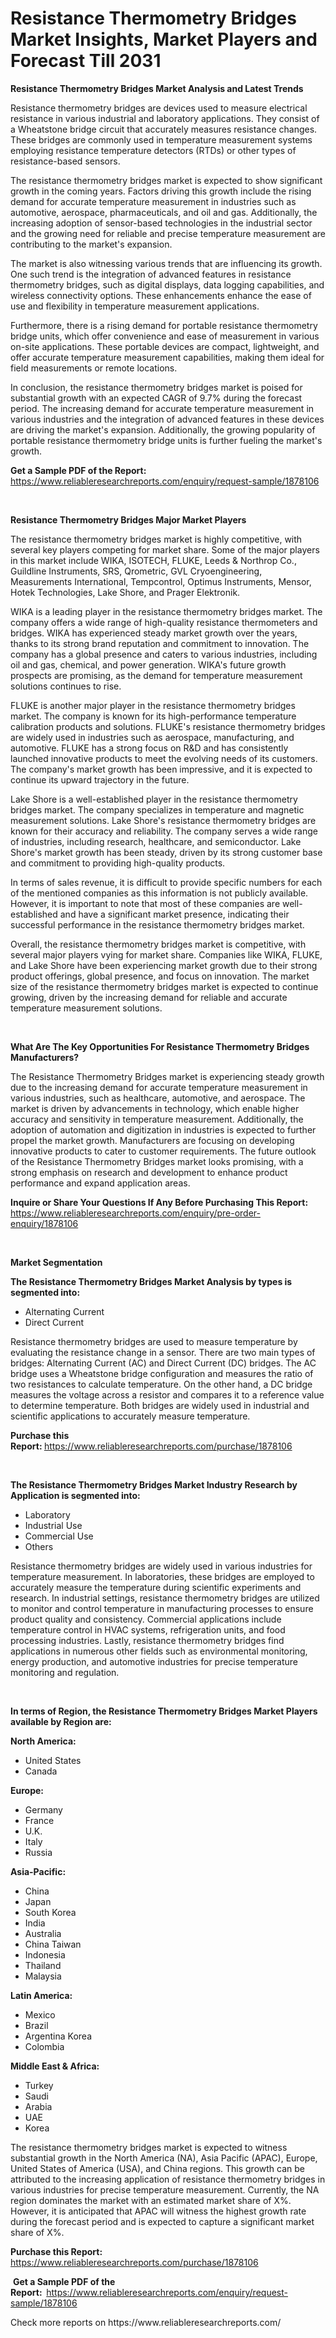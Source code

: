 <p><h1>Resistance Thermometry Bridges Market Insights, Market Players and Forecast Till 2031</h1></p><p><strong>Resistance Thermometry Bridges Market Analysis and Latest Trends</strong></p>
<p><p>Resistance thermometry bridges are devices used to measure electrical resistance in various industrial and laboratory applications. They consist of a Wheatstone bridge circuit that accurately measures resistance changes. These bridges are commonly used in temperature measurement systems employing resistance temperature detectors (RTDs) or other types of resistance-based sensors.</p><p>The resistance thermometry bridges market is expected to show significant growth in the coming years. Factors driving this growth include the rising demand for accurate temperature measurement in industries such as automotive, aerospace, pharmaceuticals, and oil and gas. Additionally, the increasing adoption of sensor-based technologies in the industrial sector and the growing need for reliable and precise temperature measurement are contributing to the market's expansion.</p><p>The market is also witnessing various trends that are influencing its growth. One such trend is the integration of advanced features in resistance thermometry bridges, such as digital displays, data logging capabilities, and wireless connectivity options. These enhancements enhance the ease of use and flexibility in temperature measurement applications.</p><p>Furthermore, there is a rising demand for portable resistance thermometry bridge units, which offer convenience and ease of measurement in various on-site applications. These portable devices are compact, lightweight, and offer accurate temperature measurement capabilities, making them ideal for field measurements or remote locations.</p><p>In conclusion, the resistance thermometry bridges market is poised for substantial growth with an expected CAGR of 9.7% during the forecast period. The increasing demand for accurate temperature measurement in various industries and the integration of advanced features in these devices are driving the market's expansion. Additionally, the growing popularity of portable resistance thermometry bridge units is further fueling the market's growth.</p></p>
<p><strong>Get a Sample PDF of the Report:&nbsp;</strong> <a href="https://www.reliableresearchreports.com/enquiry/request-sample/1878106">https://www.reliableresearchreports.com/enquiry/request-sample/1878106</a></p>
<p>&nbsp;</p>
<p><strong>Resistance Thermometry Bridges Major Market Players</strong></p>
<p><p>The resistance thermometry bridges market is highly competitive, with several key players competing for market share. Some of the major players in this market include WIKA, ISOTECH, FLUKE, Leeds & Northrop Co., Guildline Instruments, SRS, Qrometric, GVL Cryoengineering, Measurements International, Tempcontrol, Optimus Instruments, Mensor, Hotek Technologies, Lake Shore, and Prager Elektronik.</p><p>WIKA is a leading player in the resistance thermometry bridges market. The company offers a wide range of high-quality resistance thermometers and bridges. WIKA has experienced steady market growth over the years, thanks to its strong brand reputation and commitment to innovation. The company has a global presence and caters to various industries, including oil and gas, chemical, and power generation. WIKA's future growth prospects are promising, as the demand for temperature measurement solutions continues to rise.</p><p>FLUKE is another major player in the resistance thermometry bridges market. The company is known for its high-performance temperature calibration products and solutions. FLUKE's resistance thermometry bridges are widely used in industries such as aerospace, manufacturing, and automotive. FLUKE has a strong focus on R&D and has consistently launched innovative products to meet the evolving needs of its customers. The company's market growth has been impressive, and it is expected to continue its upward trajectory in the future.</p><p>Lake Shore is a well-established player in the resistance thermometry bridges market. The company specializes in temperature and magnetic measurement solutions. Lake Shore's resistance thermometry bridges are known for their accuracy and reliability. The company serves a wide range of industries, including research, healthcare, and semiconductor. Lake Shore's market growth has been steady, driven by its strong customer base and commitment to providing high-quality products.</p><p>In terms of sales revenue, it is difficult to provide specific numbers for each of the mentioned companies as this information is not publicly available. However, it is important to note that most of these companies are well-established and have a significant market presence, indicating their successful performance in the resistance thermometry bridges market.</p><p>Overall, the resistance thermometry bridges market is competitive, with several major players vying for market share. Companies like WIKA, FLUKE, and Lake Shore have been experiencing market growth due to their strong product offerings, global presence, and focus on innovation. The market size of the resistance thermometry bridges market is expected to continue growing, driven by the increasing demand for reliable and accurate temperature measurement solutions.</p></p>
<p>&nbsp;</p>
<p><strong>What Are The Key Opportunities For Resistance Thermometry Bridges Manufacturers?</strong></p>
<p><p>The Resistance Thermometry Bridges market is experiencing steady growth due to the increasing demand for accurate temperature measurement in various industries, such as healthcare, automotive, and aerospace. The market is driven by advancements in technology, which enable higher accuracy and sensitivity in temperature measurement. Additionally, the adoption of automation and digitization in industries is expected to further propel the market growth. Manufacturers are focusing on developing innovative products to cater to customer requirements. The future outlook of the Resistance Thermometry Bridges market looks promising, with a strong emphasis on research and development to enhance product performance and expand application areas.</p></p>
<p><strong>Inquire or Share Your Questions If Any Before Purchasing This Report:</strong> <a href="https://www.reliableresearchreports.com/enquiry/pre-order-enquiry/1878106">https://www.reliableresearchreports.com/enquiry/pre-order-enquiry/1878106</a></p>
<p>&nbsp;</p>
<p><strong>Market Segmentation</strong></p>
<p><strong>The Resistance Thermometry Bridges Market Analysis by types is segmented into:</strong></p>
<p><ul><li>Alternating Current</li><li>Direct Current</li></ul></p>
<p><p>Resistance thermometry bridges are used to measure temperature by evaluating the resistance change in a sensor. There are two main types of bridges: Alternating Current (AC) and Direct Current (DC) bridges. The AC bridge uses a Wheatstone bridge configuration and measures the ratio of two resistances to calculate temperature. On the other hand, a DC bridge measures the voltage across a resistor and compares it to a reference value to determine temperature. Both bridges are widely used in industrial and scientific applications to accurately measure temperature.</p></p>
<p><strong>Purchase this Report:&nbsp;</strong><a href="https://www.reliableresearchreports.com/purchase/1878106">https://www.reliableresearchreports.com/purchase/1878106</a></p>
<p>&nbsp;</p>
<p><strong>The Resistance Thermometry Bridges Market Industry Research by Application is segmented into:</strong></p>
<p><ul><li>Laboratory</li><li>Industrial Use</li><li>Commercial Use</li><li>Others</li></ul></p>
<p><p>Resistance thermometry bridges are widely used in various industries for temperature measurement. In laboratories, these bridges are employed to accurately measure the temperature during scientific experiments and research. In industrial settings, resistance thermometry bridges are utilized to monitor and control temperature in manufacturing processes to ensure product quality and consistency. Commercial applications include temperature control in HVAC systems, refrigeration units, and food processing industries. Lastly, resistance thermometry bridges find applications in numerous other fields such as environmental monitoring, energy production, and automotive industries for precise temperature monitoring and regulation.</p></p>
<p>&nbsp;</p>
<p><strong>In terms of Region, the Resistance Thermometry Bridges Market Players available by Region are:</strong></p>
<p>
    <p> <strong> North America: </strong>
        <ul>
            <li>United States</li>
            <li>Canada</li>
        </ul>
        </p> 
    <p> <strong> Europe: </strong>
        <ul>
            <li>Germany</li>
            <li>France</li>
            <li>U.K.</li>
            <li>Italy</li>
            <li>Russia</li>
        </ul>
        </p> 
    <p> <strong> Asia-Pacific: </strong>
        <ul>
            <li>China</li>
            <li>Japan</li>
            <li>South Korea</li>
            <li>India</li>
            <li>Australia</li>
            <li>China Taiwan</li>
            <li>Indonesia</li>
            <li>Thailand</li>
            <li>Malaysia</li>
        </ul>
        </p> 
    <p> <strong> Latin America: </strong>
        <ul>
            <li>Mexico</li>
            <li>Brazil</li>
            <li>Argentina Korea</li>
            <li>Colombia</li>
        </ul>
        </p> 
    <p> <strong> Middle East & Africa: </strong>
        <ul>
            <li>Turkey</li>
            <li>Saudi</li>
            <li>Arabia</li>
            <li>UAE</li>
            <li>Korea</li>
        </ul>
    </p>
    </p>
<p><p>The resistance thermometry bridges market is expected to witness substantial growth in the North America (NA), Asia Pacific (APAC), Europe, United States of America (USA), and China regions. This growth can be attributed to the increasing application of resistance thermometry bridges in various industries for precise temperature measurement. Currently, the NA region dominates the market with an estimated market share of X%. However, it is anticipated that APAC will witness the highest growth rate during the forecast period and is expected to capture a significant market share of X%.</p></p>
<p><strong>Purchase this Report: </strong><a href="https://www.reliableresearchreports.com/purchase/1878106">https://www.reliableresearchreports.com/purchase/1878106</a></p>
<p>&nbsp;<strong>Get a Sample PDF of the Report:&nbsp;&nbsp;</strong><a href="https://www.reliableresearchreports.com/enquiry/request-sample/1878106">https://www.reliableresearchreports.com/enquiry/request-sample/1878106</a></p>
<p><strong></strong></p>
<p>Check more reports on https://www.reliableresearchreports.com/</p>